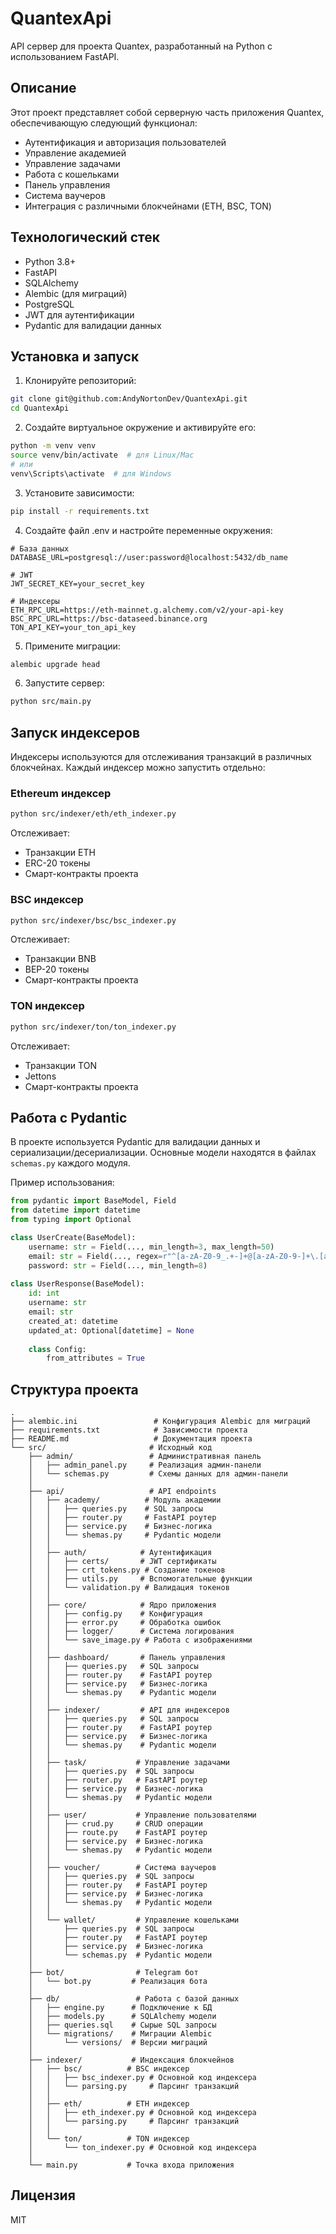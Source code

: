 # QuantexApi

API сервер для проекта Quantex, разработанный на Python с использованием FastAPI.

## Описание

Этот проект представляет собой серверную часть приложения Quantex, обеспечивающую следующий функционал:
- Аутентификация и авторизация пользователей
- Управление академией
- Управление задачами
- Работа с кошельками
- Панель управления
- Система ваучеров
- Интеграция с различными блокчейнами (ETH, BSC, TON)

## Технологический стек

- Python 3.8+
- FastAPI
- SQLAlchemy
- Alembic (для миграций)
- PostgreSQL
- JWT для аутентификации
- Pydantic для валидации данных

## Установка и запуск

1. Клонируйте репозиторий:
```bash
git clone git@github.com:AndyNortonDev/QuantexApi.git
cd QuantexApi
```

2. Создайте виртуальное окружение и активируйте его:
```bash
python -m venv venv
source venv/bin/activate  # для Linux/Mac
# или
venv\Scripts\activate  # для Windows
```

3. Установите зависимости:
```bash
pip install -r requirements.txt
```

4. Создайте файл .env и настройте переменные окружения:
```
# База данных
DATABASE_URL=postgresql://user:password@localhost:5432/db_name

# JWT
JWT_SECRET_KEY=your_secret_key

# Индексеры
ETH_RPC_URL=https://eth-mainnet.g.alchemy.com/v2/your-api-key
BSC_RPC_URL=https://bsc-dataseed.binance.org
TON_API_KEY=your_ton_api_key
```

5. Примените миграции:
```bash
alembic upgrade head
```

6. Запустите сервер:
```bash
python src/main.py
```

## Запуск индексеров

Индексеры используются для отслеживания транзакций в различных блокчейнах. Каждый индексер можно запустить отдельно:

### Ethereum индексер
```bash
python src/indexer/eth/eth_indexer.py
```
Отслеживает:
- Транзакции ETH
- ERC-20 токены
- Смарт-контракты проекта

### BSC индексер
```bash
python src/indexer/bsc/bsc_indexer.py
```
Отслеживает:
- Транзакции BNB
- BEP-20 токены
- Смарт-контракты проекта

### TON индексер
```bash
python src/indexer/ton/ton_indexer.py
```
Отслеживает:
- Транзакции TON
- Jettons
- Смарт-контракты проекта

## Работа с Pydantic

В проекте используется Pydantic для валидации данных и сериализации/десериализации. Основные модели находятся в файлах `schemas.py` каждого модуля.

Пример использования:

```python
from pydantic import BaseModel, Field
from datetime import datetime
from typing import Optional

class UserCreate(BaseModel):
    username: str = Field(..., min_length=3, max_length=50)
    email: str = Field(..., regex=r"^[a-zA-Z0-9_.+-]+@[a-zA-Z0-9-]+\.[a-zA-Z0-9-.]+$")
    password: str = Field(..., min_length=8)
    
class UserResponse(BaseModel):
    id: int
    username: str
    email: str
    created_at: datetime
    updated_at: Optional[datetime] = None
    
    class Config:
        from_attributes = True
```

## Структура проекта

```
.
├── alembic.ini                 # Конфигурация Alembic для миграций
├── requirements.txt            # Зависимости проекта
├── README.md                   # Документация проекта
└── src/                       # Исходный код
    ├── admin/                 # Административная панель
    │   ├── admin_panel.py     # Реализация админ-панели
    │   └── schemas.py         # Схемы данных для админ-панели
    │
    ├── api/                   # API endpoints
    │   ├── academy/          # Модуль академии
    │   │   ├── queries.py    # SQL запросы
    │   │   ├── router.py     # FastAPI роутер
    │   │   ├── service.py    # Бизнес-логика
    │   │   └── shemas.py     # Pydantic модели
    │   │
    │   ├── auth/            # Аутентификация
    │   │   ├── certs/       # JWT сертификаты
    │   │   ├── crt_tokens.py # Создание токенов
    │   │   ├── utils.py     # Вспомогательные функции
    │   │   └── validation.py # Валидация токенов
    │   │
    │   ├── core/            # Ядро приложения
    │   │   ├── config.py    # Конфигурация
    │   │   ├── error.py     # Обработка ошибок
    │   │   ├── logger/      # Система логирования
    │   │   └── save_image.py # Работа с изображениями
    │   │
    │   ├── dashboard/       # Панель управления
    │   │   ├── queries.py   # SQL запросы
    │   │   ├── router.py    # FastAPI роутер
    │   │   ├── service.py   # Бизнес-логика
    │   │   └── shemas.py    # Pydantic модели
    │   │
    │   ├── indexer/         # API для индексеров
    │   │   ├── queries.py   # SQL запросы
    │   │   ├── router.py    # FastAPI роутер
    │   │   ├── service.py   # Бизнес-логика
    │   │   └── shemas.py    # Pydantic модели
    │   │
    │   ├── task/           # Управление задачами
    │   │   ├── queries.py  # SQL запросы
    │   │   ├── router.py   # FastAPI роутер
    │   │   ├── service.py  # Бизнес-логика
    │   │   └── shemas.py   # Pydantic модели
    │   │
    │   ├── user/           # Управление пользователями
    │   │   ├── crud.py     # CRUD операции
    │   │   ├── route.py    # FastAPI роутер
    │   │   ├── service.py  # Бизнес-логика
    │   │   └── shemas.py   # Pydantic модели
    │   │
    │   ├── voucher/        # Система ваучеров
    │   │   ├── queries.py  # SQL запросы
    │   │   ├── router.py   # FastAPI роутер
    │   │   ├── service.py  # Бизнес-логика
    │   │   └── shemas.py   # Pydantic модели
    │   │
    │   └── wallet/         # Управление кошельками
    │       ├── queries.py  # SQL запросы
    │       ├── router.py   # FastAPI роутер
    │       ├── service.py  # Бизнес-логика
    │       └── schemas.py  # Pydantic модели
    │
    ├── bot/                # Telegram бот
    │   └── bot.py         # Реализация бота
    │
    ├── db/                 # Работа с базой данных
    │   ├── engine.py      # Подключение к БД
    │   ├── models.py      # SQLAlchemy модели
    │   ├── queries.sql    # Сырые SQL запросы
    │   └── migrations/    # Миграции Alembic
    │       └── versions/  # Версии миграций
    │
    ├── indexer/           # Индексация блокчейнов
    │   ├── bsc/          # BSC индексер
    │   │   ├── bsc_indexer.py # Основной код индексера
    │   │   └── parsing.py     # Парсинг транзакций
    │   │
    │   ├── eth/          # ETH индексер
    │   │   ├── eth_indexer.py # Основной код индексера
    │   │   └── parsing.py     # Парсинг транзакций
    │   │
    │   └── ton/          # TON индексер
    │       └── ton_indexer.py # Основной код индексера
    │
    └── main.py           # Точка входа приложения
```

## Лицензия

MIT 